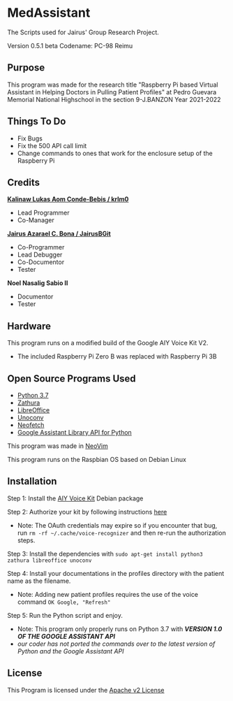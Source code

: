 # MedAssistant
The Scripts used for Jairus' Group Research Project.

Version 0.5.1 beta
Codename: PC-98 Reimu

## Purpose
This program was made for the research title "Raspberry Pi based Virtual Assistant in Helping Doctors in Pulling Patient Profiles" at Pedro Guevara Memorial National Highschool in the section 9-J.BANZON Year 2021-2022

## Things To Do
- Fix Bugs
- Fix the 500 API call limit
- Change commands to ones that work for the enclosure setup of the Raspberry Pi

## Credits

[**Kalinaw Lukas Aom Conde-Bebis / krlm0**](https://github.com/krlm0)
 - Lead Programmer
 - Co-Manager

[**Jairus Azarael C. Bona / JairusBGit**](https://github.com/JairusBGit)
 - Co-Programmer
 - Lead Debugger
 - Co-Documentor
 - Tester

**Noel Nasalig Sabio II**
 - Documentor
 - Tester

## Hardware
This program runs on a modified build of the Google AIY Voice Kit V2.

- The included Raspberry Pi Zero B was replaced with Raspberry Pi 3B

## Open Source Programs Used
- [Python 3.7](https://www.python.org/)
- [Zathura](https://github.com/pwmt/zathura)
- [LibreOffice](https://github.com/LibreOffice)
- [Unoconv](https://github.com/unoconv/unoconv)
- [Neofetch](https://github.com/dylanaraps/neofetch)
- [Google Assistant Library API for Python](https://github.com/googlesamples/assistant-sdk-python)

This program was made in [NeoVim](https://github.com/neovim/neovim)

This program runs on the Raspbian OS based on Debian Linux

## Installation
Step 1: Install the [AIY Voice Kit](https://github.com/google/aiyprojects-raspbian/releases) Debian package

Step 2: Authorize your kit by following instructions [here](https://aiyprojects.withgoogle.com/voice/#assembly-guide)
  * Note: The OAuth credentials may expire so if you encounter that bug, run `rm -rf ~/.cache/voice-recognizer` and then re-run the authorization steps.

Step 3: Install the dependencies with `sudo apt-get install python3 zathura libreoffice unoconv`

Step 4: Install your documentations in the profiles directory with the patient name as the filename.
  * Note: Adding new patient profiles requires the use of the voice command `OK Google, "Refresh"`

Step 5: Run the Python script and enjoy.
  * Note: This program only properly runs on Python 3.7 with ***VERSION 1.0 OF THE GOOGLE ASSISTANT API***
  * *our coder has not ported the commands over to the latest version of Python and the Google Assistant API* 

## License
This Program is licensed under the [Apache v2 License](http://www.apache.org/licenses)
